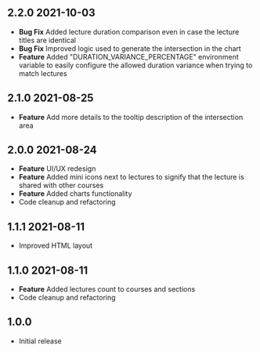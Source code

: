 ## 2.2.0 2021-10-03
- **Bug Fix** Added lecture duration comparison even in case the lecture titles are identical
- **Bug Fix** Improved logic used to generate the intersection in the chart
- **Feature** Added "DURATION_VARIANCE_PERCENTAGE" environment variable to easily configure the allowed duration variance when trying to match lectures

## 2.1.0 2021-08-25
- **Feature** Add more details to the tooltip description of the intersection area

## 2.0.0 2021-08-24
- **Feature** UI/UX redesign
- **Feature** Added mini icons next to lectures to signify that the lecture is shared with other courses
- **Feature** Added charts functionality
- Code cleanup and refactoring

## 1.1.1 2021-08-11
- Improved HTML layout

## 1.1.0 2021-08-11

- **Feature** Added lectures count to courses and sections
- Code cleanup and refactoring

## 1.0.0
* Initial release